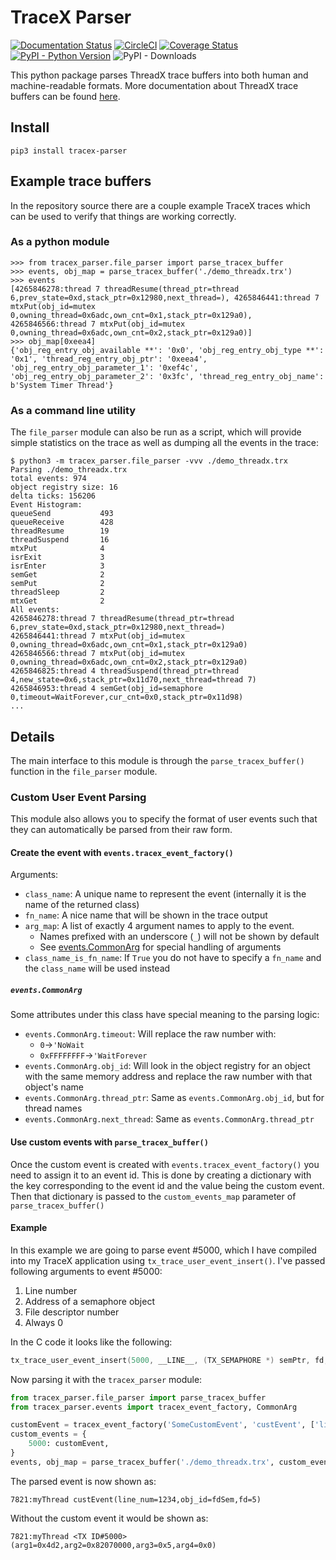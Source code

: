 # TraceX Parser
[![Documentation Status](https://readthedocs.org/projects/tracex_parser/badge/?version=latest)](https://tracex_parser.readthedocs.io/en/latest/?badge=latest)
[![CircleCI](https://circleci.com/gh/julianneswinoga/tracex_parser.svg?style=shield)](https://circleci.com/gh/julianneswinoga/tracex_parser)
[![Coverage Status](https://coveralls.io/repos/github/julianneswinoga/tracex_parser/badge.svg?branch=master)](https://coveralls.io/github/julianneswinoga/tracex_parser?branch=master)
[![PyPI - Python Version](https://img.shields.io/pypi/pyversions/tracex_parser)](https://pypi.org/project/tracex_parser/)
![PyPI - Downloads](https://img.shields.io/pypi/dm/tracex_parser)

This python package parses ThreadX trace buffers into both human and machine-readable formats.
More documentation about ThreadX trace buffers can be found [here](https://docs.microsoft.com/en-us/azure/rtos/tracex/chapter5).

## Install
`pip3 install tracex-parser`

## Example trace buffers
In the repository source there are a couple example TraceX traces which can be used to verify that things are working correctly.
### As a python module
```pycon
>>> from tracex_parser.file_parser import parse_tracex_buffer
>>> events, obj_map = parse_tracex_buffer('./demo_threadx.trx')
>>> events
[4265846278:thread 7 threadResume(thread_ptr=thread 6,prev_state=0xd,stack_ptr=0x12980,next_thread=), 4265846441:thread 7 mtxPut(obj_id=mutex 0,owning_thread=0x6adc,own_cnt=0x1,stack_ptr=0x129a0), 4265846566:thread 7 mtxPut(obj_id=mutex 0,owning_thread=0x6adc,own_cnt=0x2,stack_ptr=0x129a0)]
>>> obj_map[0xeea4]
{'obj_reg_entry_obj_available **': '0x0', 'obj_reg_entry_obj_type **': '0x1', 'thread_reg_entry_obj_ptr': '0xeea4', 'obj_reg_entry_obj_parameter_1': '0xef4c', 'obj_reg_entry_obj_parameter_2': '0x3fc', 'thread_reg_entry_obj_name': b'System Timer Thread'}
```

### As a command line utility
The `file_parser` module can also be run as a script, which will provide simple statistics on the trace as well as dumping all the events in the trace:
```console
$ python3 -m tracex_parser.file_parser -vvv ./demo_threadx.trx
Parsing ./demo_threadx.trx
total events: 974
object registry size: 16
delta ticks: 156206
Event Histogram:
queueSend           493
queueReceive        428
threadResume        19
threadSuspend       16
mtxPut              4
isrExit             3
isrEnter            3
semGet              2
semPut              2
threadSleep         2
mtxGet              2
All events:
4265846278:thread 7 threadResume(thread_ptr=thread 6,prev_state=0xd,stack_ptr=0x12980,next_thread=)
4265846441:thread 7 mtxPut(obj_id=mutex 0,owning_thread=0x6adc,own_cnt=0x1,stack_ptr=0x129a0)
4265846566:thread 7 mtxPut(obj_id=mutex 0,owning_thread=0x6adc,own_cnt=0x2,stack_ptr=0x129a0)
4265846825:thread 4 threadSuspend(thread_ptr=thread 4,new_state=0x6,stack_ptr=0x11d70,next_thread=thread 7)
4265846953:thread 4 semGet(obj_id=semaphore 0,timeout=WaitForever,cur_cnt=0x0,stack_ptr=0x11d98)
...
```

## Details
The main interface to this module is through the `parse_tracex_buffer()` function in the `file_parser` module.

### Custom User Event Parsing
This module also allows you to specify the format of user events such that they can automatically be parsed from their raw form.

#### Create the event with `events.tracex_event_factory()`
Arguments:
- `class_name`: A unique name to represent the event (internally it is the name of the returned class)
- `fn_name`: A nice name that will be shown in the trace output
- `arg_map`: A list of exactly 4 argument names to apply to the event.
  - Names prefixed with an underscore (`_`) will not be shown by default
  - See [events.CommonArg](#events.CommonArg) for special handling of arguments
- `class_name_is_fn_name`: If `True` you do not have to specify a `fn_name` and the `class_name` will be used instead

##### `events.CommonArg`
Some attributes under this class have special meaning to the parsing logic:
- `events.CommonArg.timeout`: Will replace the raw number with:
  - `0`&#8594;`'NoWait`
  - `0xFFFFFFFF`&#8594;`'WaitForever`
- `events.CommonArg.obj_id`: Will look in the object registry for an object with the same memory address and replace the raw number with that object's name
- `events.CommonArg.thread_ptr`: Same as `events.CommonArg.obj_id`, but for thread names
- `events.CommonArg.next_thread`: Same as `events.CommonArg.thread_ptr`

#### Use custom events with `parse_tracex_buffer()`
Once the custom event is created with `events.tracex_event_factory()` you need to assign it to an event id.
This is done by creating a dictionary with the key corresponding to the event id and the value being the custom event.
Then that dictionary is passed to the `custom_events_map` parameter of `parse_tracex_buffer()`

#### Example
In this example we are going to parse event #5000, which I have compiled into my TraceX application using `tx_trace_user_event_insert()`.
I've passed following arguments to event #5000:
1. Line number
2. Address of a semaphore object
3. File descriptor number
4. Always 0

In the C code it looks like the following:
```C
tx_trace_user_event_insert(5000, __LINE__, (TX_SEMAPHORE *) semPtr, fd, 0);
```
Now parsing it with the `tracex_parser` module:
```python
from tracex_parser.file_parser import parse_tracex_buffer
from tracex_parser.events import tracex_event_factory, CommonArg

customEvent = tracex_event_factory('SomeCustomEvent', 'custEvent', ['line_num', CommonArg.obj_id, 'fd', '_4'])
custom_events = {
    5000: customEvent,
}
events, obj_map = parse_tracex_buffer('./demo_threadx.trx', custom_events_map=custom_events)
```

The parsed event is now shown as:
```
7821:myThread custEvent(line_num=1234,obj_id=fdSem,fd=5)
```

Without the custom event it would be shown as:
```
7821:myThread <TX ID#5000>(arg1=0x4d2,arg2=0x82070000,arg3=0x5,arg4=0x0)
```
